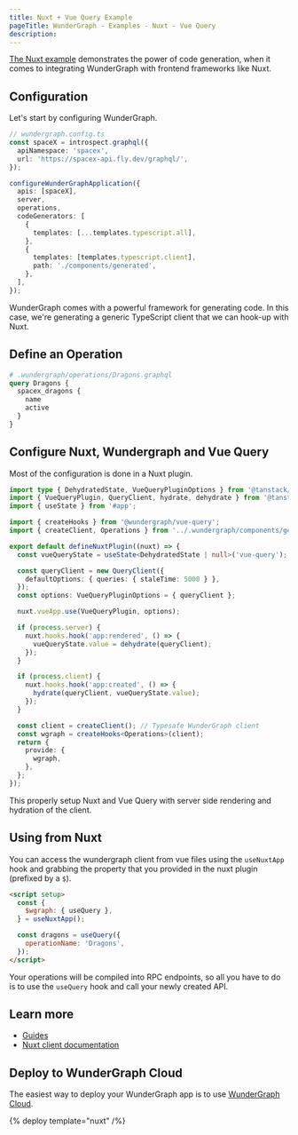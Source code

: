 ```yaml
---
title: Nuxt + Vue Query Example
pageTitle: WunderGraph - Examples - Nuxt - Vue Query
description:
---
```


[The Nuxt example](https://github.com/wundergraph/wundergraph/tree/main/examples/nuxt) demonstrates the power of
code generation,
when it comes to integrating WunderGraph with frontend frameworks like Nuxt.

## Configuration

Let's start by configuring WunderGraph.

```typescript
// wundergraph.config.ts
const spaceX = introspect.graphql({
  apiNamespace: 'spacex',
  url: 'https://spacex-api.fly.dev/graphql/',
});

configureWunderGraphApplication({
  apis: [spaceX],
  server,
  operations,
  codeGenerators: [
    {
      templates: [...templates.typescript.all],
    },
    {
      templates: [templates.typescript.client],
      path: './components/generated',
    },
  ],
});
```

WunderGraph comes with a powerful framework for generating code. In this case, we're generating a generic TypeScript client that we can hook-up with Nuxt.

## Define an Operation

```graphql
# .wundergraph/operations/Dragons.graphql
query Dragons {
  spacex_dragons {
    name
    active
  }
}
```

## Configure Nuxt, Wundergraph and Vue Query

Most of the configuration is done in a Nuxt plugin.

```ts
import type { DehydratedState, VueQueryPluginOptions } from '@tanstack/vue-query';
import { VueQueryPlugin, QueryClient, hydrate, dehydrate } from '@tanstack/vue-query';
import { useState } from '#app';

import { createHooks } from '@wundergraph/vue-query';
import { createClient, Operations } from '../.wundergraph/components/generated/client';

export default defineNuxtPlugin((nuxt) => {
  const vueQueryState = useState<DehydratedState | null>('vue-query');

  const queryClient = new QueryClient({
    defaultOptions: { queries: { staleTime: 5000 } },
  });
  const options: VueQueryPluginOptions = { queryClient };

  nuxt.vueApp.use(VueQueryPlugin, options);

  if (process.server) {
    nuxt.hooks.hook('app:rendered', () => {
      vueQueryState.value = dehydrate(queryClient);
    });
  }

  if (process.client) {
    nuxt.hooks.hook('app:created', () => {
      hydrate(queryClient, vueQueryState.value);
    });
  }

  const client = createClient(); // Typesafe WunderGraph client
  const wgraph = createHooks<Operations>(client);
  return {
    provide: {
      wgraph,
    },
  };
});
```

This properly setup Nuxt and Vue Query with server side rendering and hydration of the client.

## Using from Nuxt

You can access the wundergraph client from vue files using the `useNuxtApp` hook and grabbing the property that you provided in the nuxt plugin (prefixed by a `$`).

```html
<script setup>
  const {
    $wgraph: { useQuery },
  } = useNuxtApp();

  const dragons = useQuery({
    operationName: 'Dragons',
  });
</script>
```

Your operations will be compiled into RPC endpoints, so all you have to do is to use the `useQuery` hook and call your newly created API.

## Learn more

- [Guides](/docs/guides)
- [Nuxt client documentation](/docs/clients-reference/nuxt)

## Deploy to WunderGraph Cloud

The easiest way to deploy your WunderGraph app is to use [WunderGraph Cloud](https://cloud.wundergraph.com).

{% deploy template="nuxt" /%}
